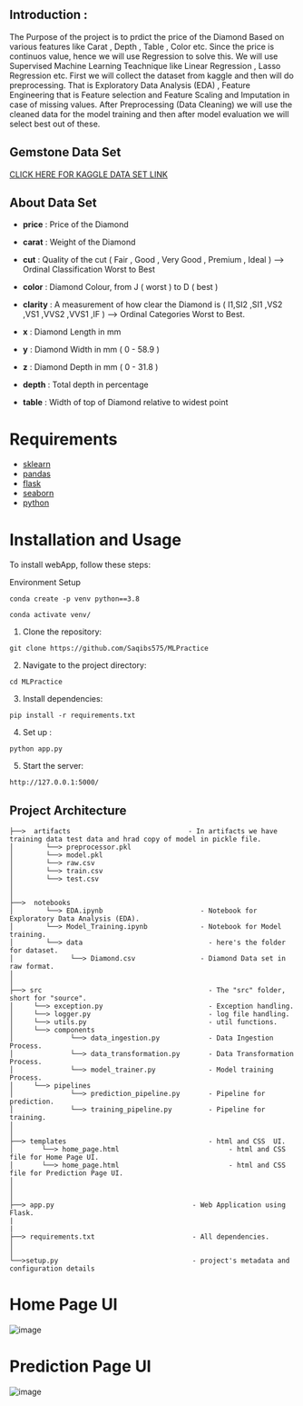 ## Introduction :
The Purpose of the project is to prdict the price of the Diamond Based on various features like Carat , Depth , Table , Color etc. Since the price is continuos value, hence we will use Regression to solve this. We will use Supervised Machine Learning Teachnique like Linear Regression , Lasso Regression etc. First we will collect the dataset from kaggle and then will do preprocessing. That is Exploratory Data Analysis (EDA) , Feature Engineering that is Feature selection and Feature Scaling and Imputation in case of missing values. After Preprocessing (Data Cleaning) we will use the cleaned data for the model training and then after model evaluation we will select best out of these.
## Gemstone Data Set
[CLICK HERE FOR KAGGLE DATA SET LINK](https://www.kaggle.com/competitions/playground-series-s3e8/data?select=train.csv)

## About Data Set
* **price** : Price of the Diamond

 * **carat** : Weight of the Diamond

 * **cut** : Quality of the cut ( Fair , Good , Very Good , Premium , Ideal ) --> Ordinal Classification Worst to Best

 * **color** : Diamond Colour, from J ( worst ) to D ( best )

 * **clarity** : A measurement of how clear the Diamond is ( I1,SI2 ,SI1 ,VS2 ,VS1 ,VVS2 ,VVS1 ,IF ) --> Ordinal Categories Worst to Best.

 * **x** : Diamond Length in mm

 * **y** : Diamond Width in mm ( 0 - 58.9 )

 * **z** : Diamond Depth in mm ( 0 - 31.8 )

 * **depth** : Total depth in percentage 

 * **table** : Width of top of Diamond relative to widest point

# Requirements
- [sklearn](https://scikit-learn.org/stable/)
- [pandas](https://www.w3schools.com/python/pandas/default.asp)
- [flask](https://flask.palletsprojects.com/en/2.3.x/)
- [seaborn](https://seaborn.pydata.org/)
- [python](https://www.python.org/)

# Installation and Usage

To install webApp, follow these steps:

Environment Setup
```
conda create -p venv python==3.8
```
```
conda activate venv/
```

1. Clone the repository:
```
git clone https://github.com/Saqibs575/MLPractice
```

2. Navigate to the project directory:
```
cd MLPractice
```
3. Install dependencies:
```
pip install -r requirements.txt
```
4. Set up :
```
python app.py
```
5. Start the server:
```
http://127.0.0.1:5000/
```
##  Project Architecture

```
├──>  artifacts                             - In artifacts we have training data test data and hrad copy of model in pickle file.
│        └──> preprocessor.pkl  
│        └──> model.pkl
│        └──> raw.csv
│        └──> train.csv
│        └──> test.csv
│ 
│
├──>  notebooks  
│        └──> EDA.ipynb                        - Notebook for Exploratory Data Analysis (EDA).
│        └──> Model_Training.ipynb             - Notebook for Model training.
│        └──> data 		                         - here's the folder for dataset.
│              └──> Diamond.csv                - Diamond Data set in raw format.
│
│
├──> src                                         - The "src" folder, short for "source".
│     └──> exception.py                          - Exception handling.
│     └──> logger.py                             - log file handling.
│     └──> utils.py                              - util functions.
│     └──> components
│              └──> data_ingestion.py            - Data Ingestion Process.
│              └──> data_transformation.py       - Data Transformation Process.
│              └──> model_trainer.py             - Model training Process.
│     └──> pipelines
│              └──> prediction_pipeline.py       - Pipeline for prediction.
│              └──> training_pipeline.py         - Pipeline for training. 
│
│
├──> templates                                   - html and CSS  UI.
│       └──> home_page.html                           - html and CSS file for Home Page UI.           
│       └──> home_page.html                           - html and CSS file for Prediction Page UI.           
│   
│ 
│ 
├──> app.py                                  - Web Application using Flask.
|			
|						
├──> requirements.txt                        - All dependencies.				
│					
│					
└──>setup.py                                 - project's metadata and configuration details
```



# Home Page UI
![image](https://github.com/Saqibs575/MLPractice/assets/111361057/09168b8f-4542-4ca5-9ca0-54bf6341e8ac)
# Prediction Page UI
![image](https://github.com/Saqibs575/MLPractice/assets/111361057/9ab05ef6-ce86-411f-a6c7-818872b01d83)
